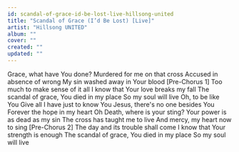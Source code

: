 ```yaml
---
id: scandal-of-grace-id-be-lost-live-hillsong-united
title: "Scandal of Grace (I’d Be Lost) [Live]"
artist: "Hillsong UNITED"
album: ""
cover: ""
created: ""
updated: ""
---
```


Grace, what have You done?
Murdered for me on that cross
Accused in absence of wrong
My sin washed away in Your blood
[Pre-Chorus 1]
Too much to make sense of it all
I know that Your love breaks my fall
The scandal of grace, You died in my place
So my soul will live
Oh, to be like You
Give all I have just to know You
Jesus, there's no one besides You
Forever the hope in my heart
Oh
Death, where is your sting?
Your power is as dead as my sin
The cross has taught me to live
And mercy, my heart now to sing
[Pre-Chorus 2]
The day and its trouble shall come
I know that Your strength is enough
The scandal of grace, You died in my place
So my soul will live